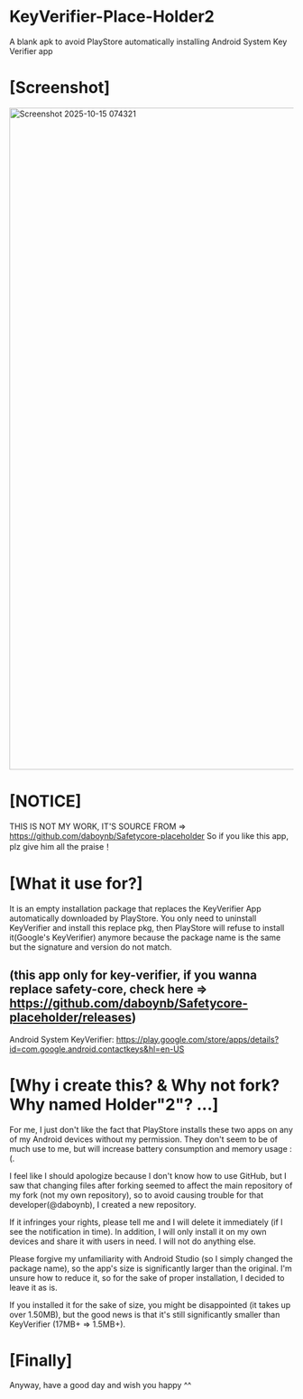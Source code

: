# KeyVerifier-Place-Holder2
A blank apk to avoid PlayStore automatically installing Android System Key Verifier app

# [Screenshot]
<img width="713" height="1174" alt="Screenshot 2025-10-15 074321" src="https://github.com/user-attachments/assets/b1886238-2df5-47a5-8477-a6e7dc2acf7d" />

# [NOTICE]
THIS IS NOT MY WORK, IT'S SOURCE FROM => https://github.com/daboynb/Safetycore-placeholder
So if you like this app, plz give him all the praise！

# [What it use for?]
It is an empty installation package that replaces the KeyVerifier App automatically downloaded by PlayStore.
You only need to uninstall KeyVerifier and install this replace pkg, then PlayStore will refuse to install it(Google's KeyVerifier) anymore because the package name is the same but the signature and version do not match.

## (this app only for key-verifier, if you wanna replace safety-core, check here => https://github.com/daboynb/Safetycore-placeholder/releases)

Android System KeyVerifier:
https://play.google.com/store/apps/details?id=com.google.android.contactkeys&hl=en-US


# [Why i create this? & Why not fork? Why named Holder"2"? ...]
For me, I just don't like the fact that PlayStore installs these two apps on any of my Android devices without my permission. They don't seem to be of much use to me, but will increase battery consumption and memory usage :(.

I feel like I should apologize because I don't know how to use GitHub, but I saw that changing files after forking seemed to affect the main repository of my fork (not my own repository), so to avoid causing trouble for that developer(@daboynb), I created a new repository.

If it infringes your rights, please tell me and I will delete it immediately (if I see the notification in time). In addition, I will only install it on my own devices and share it with users in need. I will not do anything else.

Please forgive my unfamiliarity with Android Studio (so I simply changed the package name), so the app's size is significantly larger than the original. I'm unsure how to reduce it, so for the sake of proper installation, I decided to leave it as is.

If you installed it for the sake of size, you might be disappointed (it takes up over 1.50MB), but the good news is that it's still significantly smaller than KeyVerifier (17MB+ => 1.5MB+).

# [Finally]
Anyway, have a good day and wish you happy ^^
